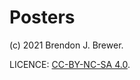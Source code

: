 Posters
=======

(c) 2021 Brendon J. Brewer.

LICENCE: [CC-BY-NC-SA 4.0](https://creativecommons.org/licenses/by-nc-sa/4.0/).
